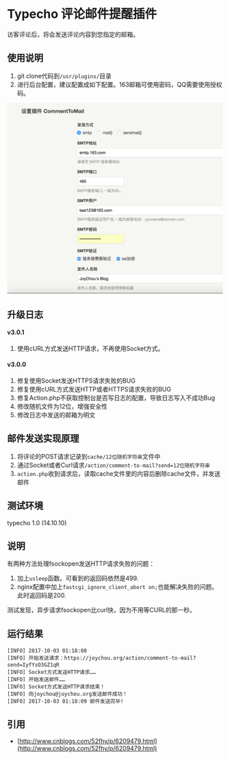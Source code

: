 
# Typecho 评论邮件提醒插件

访客评论后，将会发送评论内容到您指定的邮箱。


## 使用说明

1. git clone代码到`/usr/plugins/`目录
2. 进行后台配置，建议配置成如下配置。163邮箱可使用密码，QQ需要使用授权码。

![setting](https://raw.githubusercontent.com/JoyChou93/CommentToMail/master/Typecho-CommentToMail-Setting.png)


## 升级日志

#### v3.0.1

1. 使用cURL方式发送HTTP请求，不再使用Socket方式。

#### v3.0.0 

1. 修复使用Socket发送HTTPS请求失败的BUG
2. 修复使用cURL方式发送HTTP或者HTTPS请求失败的BUG
3. 修复Action.php不获取控制台是否写日志的配置，导致日志写入不成功Bug
4. 修改随机文件为12位，增强安全性
5. 修改日志中发送的邮箱为明文


## 邮件发送实现原理

1. 将评论的POST请求记录到`cache/12位随机字符串`文件中
2. 通过Socket或者Curl请求`/action/comment-to-mail?send=12位随机字符串`
3. `action.php`收到请求后，读取cache文件里的内容后删除cache文件，并发送邮件

## 测试环境

typecho 1.0 (14.10.10)



## 说明

有两种方法处理fsockopen发送HTTP请求失败的问题：

1. 加上`usleep`函数。可看到的返回码依然是499.
2. nginx配置中加上`fastcgi_ignore_client_abort on;`也能解决失败的问题。此时返回码是200.

测试发现，异步请求fsockopen比curl快，因为不用等CURL的那一秒。

## 运行结果

```
[INFO] 2017-10-03 01:18:08
[INFO] 开始发送请求：https://joychou.org/action/comment-to-mail?send=IyfYsO3GZ1qR
[INFO] Socket方式发送HTTP请求……
[INFO] 开始发送邮件……
[INFO] Socket方式发送HTTP请求结束！
[INFO] 向joychou@joychou.org发送邮件成功！
[INFO] 2017-10-03 01:18:09 邮件发送完毕!
```

## 引用

- [http://www.cnblogs.com/52fhy/p/6209479.html](http://www.cnblogs.com/52fhy/p/6209479.html)
